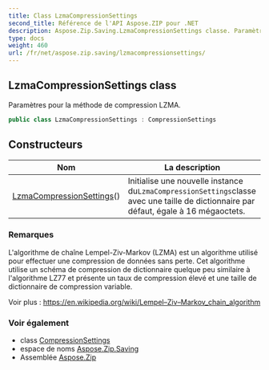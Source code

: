 ```yaml
---
title: Class LzmaCompressionSettings
second_title: Référence de l'API Aspose.ZIP pour .NET
description: Aspose.Zip.Saving.LzmaCompressionSettings classe. Paramètres pour la méthode de compression LZMA.
type: docs
weight: 460
url: /fr/net/aspose.zip.saving/lzmacompressionsettings/
---
```

## LzmaCompressionSettings class

Paramètres pour la méthode de compression LZMA.

```csharp
public class LzmaCompressionSettings : CompressionSettings
```

## Constructeurs

| Nom | La description |
| --- | --- |
| [LzmaCompressionSettings](lzmacompressionsettings/)() | Initialise une nouvelle instance du`LzmaCompressionSettings`classe avec une taille de dictionnaire par défaut, égale à 16 mégaoctets. |

### Remarques

L'algorithme de chaîne Lempel-Ziv-Markov (LZMA) est un algorithme utilisé pour effectuer une compression de données sans perte. Cet algorithme utilise un schéma de compression de dictionnaire quelque peu similaire à l'algorithme LZ77 et présente un taux de compression élevé et une taille de dictionnaire de compression variable.

Voir plus : https://en.wikipedia.org/wiki/Lempel–Ziv–Markov_chain_algorithm

### Voir également

* class [CompressionSettings](../compressionsettings/)
* espace de noms [Aspose.Zip.Saving](../../aspose.zip.saving/)
* Assemblée [Aspose.Zip](../../)



